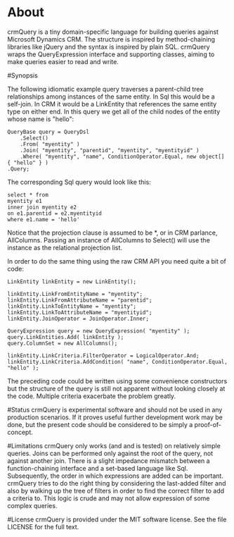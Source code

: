 # About
crmQuery is a tiny domain-specific language for building queries against Microsoft Dynamics CRM. The structure is inspired by method-chaining libraries like jQuery and the syntax is inspired by plain SQL. crmQuery wraps the QueryExpression interface and supporting classes, aiming to make queries easier to read and write.

#Synopsis

The following idiomatic example query traverses a parent-child tree relationships among instances of the same entity. In Sql this would be a self-join. In CRM it would be a LinkEntity that references the same entity type on either end. In this query we get all of the child nodes of the entity whose name is "hello":

    QueryBase query = QueryDsl
        .Select()
        .From( "myentity" )
        .Join( "myentity", "parentid", "myentity", "myentityid" )
        .Where( "myentity", "name", ConditionOperator.Equal, new object[] { "hello" } )
    .Query;

The corresponding Sql query would look like this:

    select * from 
    myentity e1
    inner join myentity e2
    on e1.parentid = e2.myentityid
    where e1.name = 'hello'

Notice that the projection clause is assumed to be *, or in CRM parlance, AllColumns. Passing an instance of AllColumns to Select() will use the instance as the relational projection list.

In order to do the same thing using the raw CRM API you need quite a bit of code:

    LinkEntity linkEntity = new LinkEntity();
			
    linkEntity.LinkFromEntityName = "myentity";
    linkEntity.LinkFromAttributeName = "parentid";
    linkEntity.LinkToEntityName = "myentity";
    linkEntity.LinkToAttributeName = "myentityid";
    linkEntity.JoinOperator = JoinOperator.Inner;

    QueryExpression query = new QueryExpression( "myentity" );
    query.LinkEntities.Add( linkEntity );
    query.ColumnSet = new AllColumns();
    			
    linkEntity.LinkCriteria.FilterOperator = LogicalOperator.And;
    linkEntity.LinkCriteria.AddCondition( "name", ConditionOperator.Equal, "hello" );
    
The preceding code could be written using some convenience constructors but the structure of the query is still not apparent without looking closely at the code. Multiple criteria exacerbate the problem greatly.

#Status
crmQuery is experimental software and should not be used in any production scenarios. If it proves useful further development work may be done, but the present code should be considered to be simply a proof-of-concept.

#Limitations
crmQuery only works (and and is tested) on relatively simple queries. Joins can be performed only against the root of the query, not against another join. There is a slight impedance mismatch between a function-chaining interface and a set-based language like Sql. Subsequently, the order in which expressions are added can be important. crmQuery tries to do the right thing by considering the last-added filter and also by walking up the tree of filters in order to find the correct filter to add a criteria to. This logic is crude and may not allow expression of some complex queries.

#License
crmQuery is provided under the MIT software license. See the file LICENSE for the full text.